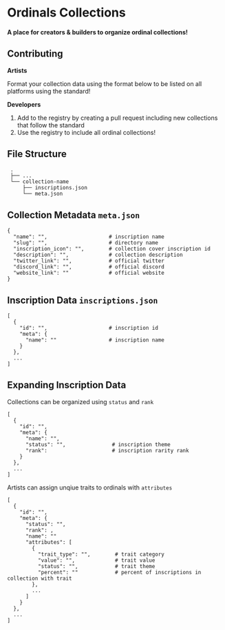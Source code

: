 # Ordinals Collections
#### A place for creators &amp; builders to organize ordinal collections!

## Contributing
**Artists**

Format your collection data using the format below to be listed on all platforms using the standard!

**Developers**

1. Add to the registry by creating a pull request including new collections that follow the standard
2. Use the registry to include all ordinal collections!


## File Structure
```
 .
 ├── ...
 └── collection-name            
     ├── inscriptions.json      
     └── meta.json              
```

## Collection Metadata `meta.json`
```
{
  "name": "",                    # inscription name
  "slug": "",                    # directory name
  "inscription_icon": "",        # collection cover inscription id
  "description": "",             # collection description
  "twitter_link": "",            # official twitter
  "discord_link": "",            # official discord
  "website_link": ""             # official website
}
```

## Inscription Data `inscriptions.json`
```
[
  {
    "id": "",                    # inscription id
    "meta": { 
      "name": ""                 # inscription name
    }
  },
  ...
]
```

## Expanding Inscription Data
Collections can be organized using `status` and `rank`
```
[
  {
    "id": "",
    "meta": {
      "name": "",
      "status": "",               # inscription theme
      "rank":                     # inscription rarity rank
    }
  },
  ...
]
```
Artists can assign unqiue traits to ordinals with `attributes`
```
[
  {
    "id": "",
    "meta": {
      "status": "",
      "rank": ,
      "name": ""
      "attributes": [
        {
          "trait_type": "",        # trait category
          "value": "",             # trait value
          "status": "",            # trait theme
          "percent": ""            # percent of inscriptions in collection with trait
        },
        ...
      ]
    }
  },
  ...
]
```


